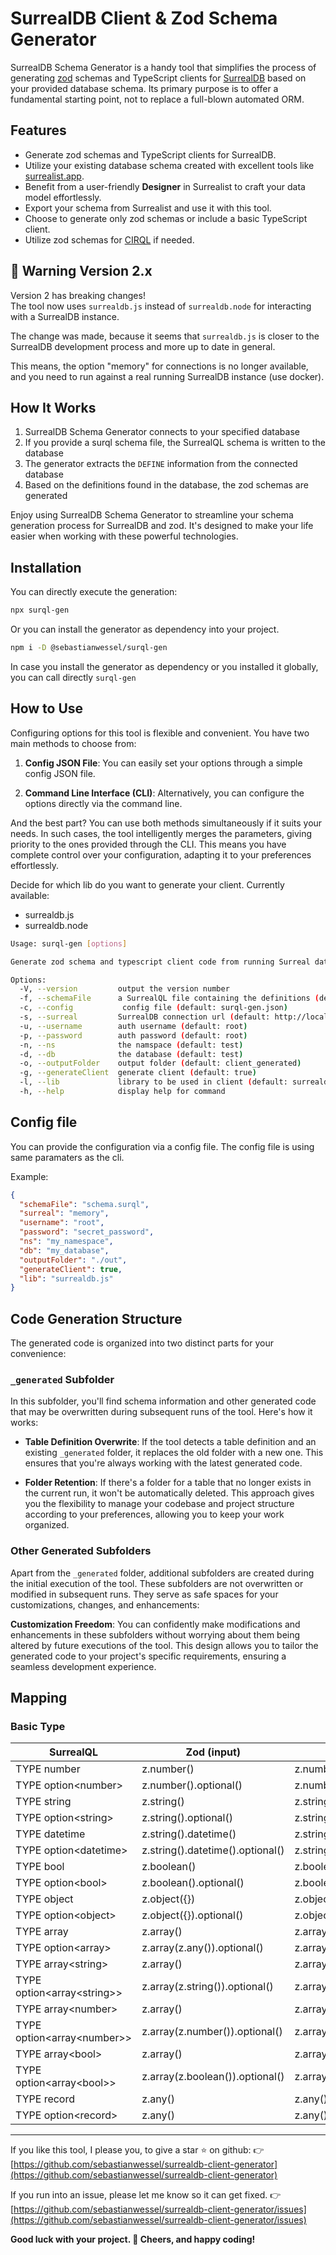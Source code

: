 # SurrealDB Client & Zod Schema Generator

 SurrealDB Schema Generator is a handy tool that simplifies the process of generating [zod](http://zod.dev) schemas and TypeScript clients for [SurrealDB](http://surrealdb.com) based on your provided database schema.
 Its primary purpose is to offer a fundamental starting point, not to replace a full-blown automated ORM.

## Features

- Generate zod schemas and TypeScript clients for SurrealDB.
- Utilize your existing database schema created with excellent tools like [surrealist.app](https://surrealist.app/).
- Benefit from a user-friendly **Designer** in Surrealist to craft your data model effortlessly.
- Export your schema from Surrealist and use it with this tool.
- Choose to generate only zod schemas or include a basic TypeScript client.
- Utilize zod schemas for [CIRQL](https://cirql.starlane.studio/) if needed.

## 🚨 Warning Version 2.x

Version 2 has breaking changes!  
The tool now uses `surrealdb.js` instead of `surrealdb.node` for interacting with a SurrealDB instance.

The change was made, because it seems that `surrealdb.js` is closer to the SurrealDB development process and more up to date in general.

This means, the option "memory" for connections is no longer available, and you need to run against a real running SurrealDB instance (use docker).

## How It Works

1. SurrealDB Schema Generator connects to your specified database
2. If you provide a surql schema file, the SurrealQL schema is written to the database
3. The generator extracts the `DEFINE` information from the connected database
4. Based on the definitions found in the database, the zod schemas are generated

Enjoy using SurrealDB Schema Generator to streamline your schema generation process for SurrealDB and zod.
It's designed to make your life easier when working with these powerful technologies.

## Installation

You can directly execute the generation:

```bash
npx surql-gen
```

Or you can install the generator as dependency into your project.

```bash
npm i -D @sebastianwessel/surql-gen
```

In case you install the generator as dependency or you installed it globally, you can call directly `surql-gen`

## How to Use

Configuring options for this tool is flexible and convenient. You have two main methods to choose from:

1. **Config JSON File**: You can easily set your options through a simple config JSON file.

2. **Command Line Interface (CLI)**: Alternatively, you can configure the options directly via the command line.

And the best part? You can use both methods simultaneously if it suits your needs. In such cases, the tool intelligently merges the parameters, giving priority to the ones provided through the CLI.
This means you have complete control over your configuration, adapting it to your preferences effortlessly.

Decide for which lib do you want to generate your client.
Currently available:

- surrealdb.js
- surrealdb.node

```bash
Usage: surql-gen [options]

Generate zod schema and typescript client code from running Surreal database

Options:
  -V, --version         output the version number
  -f, --schemaFile      a SurrealQL file containing the definitions (default: myschema.surql)
  -c, --config           config file (default: surql-gen.json)
  -s, --surreal         SurrealDB connection url (default: http://localhost:8000)
  -u, --username        auth username (default: root)
  -p, --password        auth password (default: root)
  -n, --ns              the namspace (default: test)
  -d, --db              the database (default: test)
  -o, --outputFolder    output folder (default: client_generated)
  -g, --generateClient  generate client (default: true)
  -l, --lib             library to be used in client (default: surrealdb.js)
  -h, --help            display help for command
```

## Config file

You can provide the configuration via a config file.
The config file is using same paramaters as the cli.

Example:

```json
{
  "schemaFile": "schema.surql",
  "surreal": "memory",
  "username": "root",
  "password": "secret_password",
  "ns": "my_namespace",
  "db": "my_database",
  "outputFolder": "./out",
  "generateClient": true,
  "lib": "surrealdb.js"
}
```

## Code Generation Structure

The generated code is organized into two distinct parts for your convenience:

### `_generated` Subfolder

In this subfolder, you'll find schema information and other generated code that may be overwritten during subsequent runs of the tool. Here's how it works:

- **Table Definition Overwrite**: If the tool detects a table definition and an existing `_generated` folder, it replaces the old folder with a new one. This ensures that you're always working with the latest generated code.

- **Folder Retention**: If there's a folder for a table that no longer exists in the current run, it won't be automatically deleted. This approach gives you the flexibility to manage your codebase and project structure according to your preferences, allowing you to keep your work organized.

### Other Generated Subfolders

Apart from the `_generated` folder, additional subfolders are created during the initial execution of the tool.
These subfolders are not overwritten or modified in subsequent runs.
They serve as safe spaces for your customizations, changes, and enhancements:

**Customization Freedom**: You can confidently make modifications and enhancements in these subfolders without worrying about them being altered by future executions of the tool.
This design allows you to tailor the generated code to your project's specific requirements, ensuring a seamless development experience.

## Mapping

### Basic Type

| SurrealQL | Zod (input)  | Zod (output) |
|-----------|---|---|
| TYPE number  | z.number()  | z.number() |
| TYPE option\<number\>  | z.number().optional()  | z.number().optional() |
| TYPE string  | z.string()  | z.string() |
| TYPE option\<string\>  | z.string().optional()  | z.string().optional() |
| TYPE datetime  | z.string().datetime()  | z.string().datetime() |
| TYPE option\<datetime\>  | z.string().datetime().optional()  | z.string().datetime().optional() |
| TYPE bool  | z.boolean()  | z.boolean() |
| TYPE option\<bool\>  | z.boolean().optional()  | z.boolean().optional() |
| TYPE object  | z.object({})  | z.object({}) |
| TYPE option\<object\>  | z.object({}).optional()  | z.object({}).optional() |
| TYPE array  | z.array()  | z.array(z.any()) |
| TYPE option\<array\>  | z.array(z.any()).optional()  | z.array(z.any()).optional() |
| TYPE array\<string\>  | z.array()  | z.array(z.string()) |
| TYPE option\<array\<string\>\>  | z.array(z.string()).optional()  | z.array(z.string()).optional() |
| TYPE array\<number\>  | z.array()  | z.array(z.number()) |
| TYPE option\<array\<number\>\>  | z.array(z.number()).optional()  | z.array(z.number()).optional() |
| TYPE array\<bool\>  | z.array()  | z.array(z.boolean()) |
| TYPE option\<array\<bool\>\>  | z.array(z.boolean()).optional()  | z.array(z.boolean()).optional() |
| TYPE record  | z.any()  | z.any() |
| TYPE option\<record\>  | z.any()  | z.any() |

---

If you like this tool, I please you, to give a star ⭐️ on github:
👉  [https://github.com/sebastianwessel/surrealdb-client-generator](https://github.com/sebastianwessel/surrealdb-client-generator)

If you run into an issue, please let me know so it can get fixed.
👉  [https://github.com/sebastianwessel/surrealdb-client-generator/issues](https://github.com/sebastianwessel/surrealdb-client-generator/issues)

**Good luck with your project. 👋 Cheers, and happy coding!**
